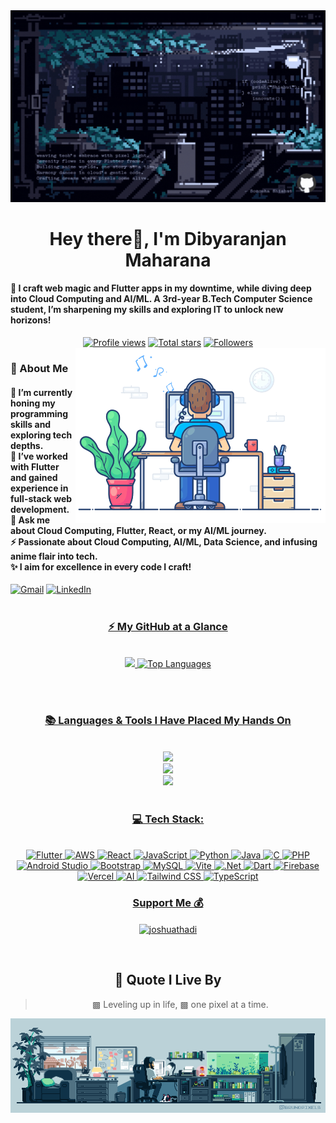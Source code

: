 <!-- MasterHead -->
<div align="center">
<a href="https://github.com/Dibyaranjan27/Dibyaranjan27/blob/main/Github-profile-banner.gif">
  <img src="Github-profile-banner.gif" alt="Fallout GIF" style="width:auto; height:auto"/>
</a>
 </div>

<!-- Greeting -->
<h1 align="center">Hey there👋, I'm Dibyaranjan Maharana</h1>

<h4 align="left">🌟 I craft web magic and Flutter apps in my downtime, while diving deep into Cloud Computing and AI/ML. A 3rd-year B.Tech Computer Science student, I’m sharpening my skills and exploring IT to unlock new horizons!</h4>

 <div align="center">
  <a href="https://github.com/Dibyaranjan27">
    <img width="162px" 
         src="https://komarev.com/ghpvc/?username=Dibyaranjan27&label=Profile%20views&color=5FABEE&style=for-the-badge&abbreviated=true" 
         alt="Profile views" /></a>
  <a href="https://api.github-star-counter.workers.dev/user/Dibyaranjan27">
    <img width="115px" 
         alt="Total stars" 
         title="Total stars on GitHub" 
         src="https://custom-icon-badges.herokuapp.com/badge/dynamic/json?logo=star&color=5FABEE&labelColor=030314&label=Stars&style=for-the-badge&query=%24.stars&url=https://api.github-star-counter.workers.dev/user/Dibyaranjan27" /></a>
  <a href="https://github.com/Dibyaranjan27?tab=followers">
    <img width="147px" 
         alt="Followers" 
         title="Follow me on GitHub" 
         src="https://custom-icon-badges.herokuapp.com/github/followers/Dibyaranjan27?color=5FABEE&labelColor=030314&style=for-the-badge&logo=person-add&label=Followers&logoColor=white" /></a>
</div>

<img align="right" alt="coding-gif" width="400" src="coding-vibe.gif">


<!-- about me -->
 <h3 align="left">💫 About Me</h3>

 <h4> 
        🌱 I’m currently honing my programming skills and exploring tech depths.<br>
        🔭 I’ve worked with Flutter and gained experience in full-stack web development.<br>
        💬 Ask me about Cloud Computing, Flutter, React, or my AI/ML journey.<br>
        ⚡ Passionate about Cloud Computing, AI/ML, Data Science, and infusing anime flair into tech.<br>
        ✨ I aim for excellence in every code I craft! </h4>  <div align="left"> 



 <div align="left"> 
        <a href="mailto:dibyam2701@gmail.com"><img src="https://img.shields.io/badge/Gmail-333333?style=for-the-badge&logo=gmail&logoColor=red" alt="Gmail" /></a> 
        <a href="https://www.linkedin.com/in/dibyaranjan-maharana-1228012b2/" target="_blank"><img src="https://img.shields.io/badge/LinkedIn-0077B5?style=for-the-badge&logo=linkedin&logoColor=white" alt="LinkedIn" /></a> 
        <a href="https://open.spotify.com/playlist/your-playlist-id" target="_blank">
          <!-- <img src="https://img.shields.io/badge/Spotify-1CAC78?style=for-the-badge&logo=spotify&logoColor=ECEFF4" alt="Spotify Badge"></a>
        <a href="https://www.youtube.com/playlist?list=your-playlist-id" target="_blank">
          <img src="https://img.shields.io/badge/YouTube-BF616A?style=for-the-badge&logo=youtube&logoColor=ECEFF4" alt="YouTube Badge"></a>
        <a href="https://your-portfolio-url" target="_blank">
          <img src="https://img.shields.io/badge/Portfolio-505050?style=for-the-badge&logo=web&logoColor=white&labelColor=505050" alt="Portfolio Badge"></a> -->
      </div>
</div></h4>

</div>
<br/>

<!--Experence and experencing-->
<!-- <h3 align="center">🔆 Work'ed and Wor'king</h3>
<div align="center" style="display: flex; gap: 10px;">
    <img src="#" alt="UOM Logo" width="350" style="border-radius: 10px;">
    <img src="#" alt="HGS Logo" width="355" style="border-radius: 10px;">
</div> -->

<!-- git stat-->
<h3 align="center">⚡ My GitHub at a Glance</h3>
<br>
<div align="center">
<img width="380" src="https://github-readme-stats.vercel.app/api?username=Dibyaranjan27&count_private=true&show_icons=true&theme=holi&rank_icon=github&border_radius=10"/>

  <img width="340" src="https://github-readme-stats.vercel.app/api/top-langs/?username=Dibyaranjan27&theme=holi&hide_border=false&include_all_commits=false&count_private=false&layout=compact" alt="Top Languages">
</div>

<br/><br/>

<!-- lang-->
<h3 align="center">📚 Languages & Tools I Have Placed My Hands On</h3>

<br/>

<div align="center">
  <img src="https://skillicons.dev/icons?i=flutter,dart,aws,nodejs,dotnet,mongodb,github,react,vite" /><br>
  <img src="https://skillicons.dev/icons?i=python,bootstrap,html,css,tailwind,vscode,git,firebase,figma" /><br>
  <img src="https://skillicons.dev/icons?i=javascript,typescript,ai,mysql,java,c,php,androidstudio,ubuntu" /><br>
</div>

<br/>

  
<!-- top repo and teck stack-->
<div align="center">
<!-- <h3>⭐️ Top Repositories</h3>
  <div style="display: flex; justify-content: center; gap: 10px;">
   <a href="https://github.com/Dibyaranjan27/flutter-anime-app">
          <img width="395" src="https://github-readme-stats.vercel.app/api/pin/?username=Dibyaranjan27&repo=flutter-anime-app&theme=light&title_color=5FABEE&icon_color=5FABEE&text_color=030314&bg_color=030314" /></a>
      <a href="https://github.com/Dibyaranjan27/react-admin-dashboard">
          <img width="395" src="https://github-readme-stats.vercel.app/api/pin/?username=Dibyaranjan27&repo=react-admin-dashboard&theme=light&title_color=5FABEE&icon_color=5FABEE&text_color=030314&bg_color=030314" />
      </a>
</div> -->

<h3>💻 Tech Stack:</h3>
<br/>
<div align="center">
  <img src="https://img.shields.io/badge/flutter-%2302569B.svg?style=for-the-badge&logo=flutter&logoColor=white" alt="Flutter" /> 
  <img src="https://img.shields.io/badge/aws-%23FF9900.svg?style=for-the-badge&logo=amazon-aws&logoColor=white" alt="AWS" />
  <img src="https://img.shields.io/badge/react-%2361DAFB.svg?style=for-the-badge&logo=react&logoColor=white" alt="React" />
  <img src="https://img.shields.io/badge/javascript-%23323330.svg?style=for-the-badge&logo=javascript&logoColor=%23F7DF1E" alt="JavaScript" />
  <img src="https://img.shields.io/badge/python-3670A0?style=for-the-badge&logo=python&logoColor=ffdd54" alt="Python" />
  <img src="https://img.shields.io/badge/java-%23ED8B00.svg?style=for-the-badge&logo=openjdk&logoColor=white" alt="Java" />
  <img src="https://img.shields.io/badge/c-%23A8B9CC.svg?style=for-the-badge&logo=c&logoColor=white" alt="C" />
  <img src="https://img.shields.io/badge/php-%23777BB4.svg?style=for-the-badge&logo=php&logoColor=white" alt="PHP" />
  <img src="https://img.shields.io/badge/androidstudio-%233DDC84.svg?style=for-the-badge&logo=android-studio&logoColor=white" alt="Android Studio" />
  <img src="https://img.shields.io/badge/bootstrap-%23563D7C.svg?style=for-the-badge&logo=bootstrap&logoColor=white" alt="Bootstrap" />
  <img src="https://img.shields.io/badge/mysql-4479A1.svg?style=for-the-badge&logo=mysql&logoColor=white" alt="MySQL" />
  <img src="https://img.shields.io/badge/vite-%23646CFF.svg?style=for-the-badge&logo=vite&logoColor=white" alt="Vite" />
  <img src="https://img.shields.io/badge/.NET-5C2D91?style=for-the-badge&logo=.net&logoColor=white" alt=".Net" />
  <img src="https://img.shields.io/badge/dart-%230175C2.svg?style=for-the-badge&logo=dart&logoColor=white" alt="Dart" />
  <img src="https://img.shields.io/badge/firebase-%23FFCA28.svg?style=for-the-badge&logo=firebase&logoColor=white" alt="Firebase" />
  <img src="https://img.shields.io/badge/vercel-%23000000.svg?style=for-the-badge&logo=vercel&logoColor=white" alt="Vercel" />
  <img src="https://img.shields.io/badge/ai-%23FF6F61.svg?style=for-the-badge&logo=artificial-intelligence&logoColor=white" alt="AI" /> 
  <img src="https://img.shields.io/badge/tailwindcss-%2338B2AC.svg?style=for-the-badge&logo=tailwindcss&logoColor=white" alt="Tailwind CSS" />
  <img src="https://img.shields.io/badge/typescript-%230074C1.svg?style=for-the-badge&logo=typescript&logoColor=white" alt="TypeScript" />
</div>

<!-- <h3>⭐ Top Contributed Repo!</h3>
<br/>
<img src="https://github-contributor-stats.vercel.app/api?username=Dibyaranjan27&limit=5&theme=holi&combine_all_yearly_contributions=true" alt="Top Contributed Repo">
<br/> -->

<!-- support -->
<h3 align="center">Support Me 💰 </h3>

<p align="center">
  <a href="https://www.buymeacoffee.com/dibyam2701y"> <img align="center" src="https://cdn.buymeacoffee.com/buttons/v2/default-yellow.png" height="40" width="180" alt="joshuathadi" /></a>
</p>
<br />

## 💬 Quote I Live By

> ▩ Leveling up in life, ▩ one pixel at a time.


<!-- ending-->
<a href="https://github.com/Dibyaranjan27/Dibyaranjan27/blob/main/chill-and-work.gif"><img src="chill-and-work.gif" alt="Fallout GIF" style="width:auto; height:auto"/></a>

<img src="https://www.animatedimages.org/data/media/562/animated-line-image-0184.gif" width="1920" height=0.4/>


